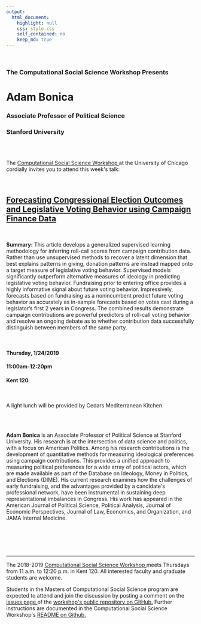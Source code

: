 ```yaml
---
output:
  html_document:
    highlight: null
    css: style.css
    self_contained: no
    keep_md: true
---
```






<br>

<h3 class=pfblock-header> The Computational Social Science Workshop Presents </h3>

<h1 class=pfblock-header3> Adam Bonica </h1>
<h3 class=pfblock-header3> Associate Professor of Political Science </h3>
<h3 class=pfblock-header3> Stanford University </h3>

<br><br>



<p class=pfblock-header3>The <a href="https://macss.uchicago.edu/content/computation-workshop"> Computational Social Science Workshop </a> at the University of Chicago cordially invites you to attend this week's talk:</p>

<br>

<div class=pfblock-header3>
<h2 class=pfblock-header>
  <a href="https://github.com/uchicago-computation-workshop/adam_bonica/blob/master/a17_bonica_ajps_2017.pdf"> Forecasting Congressional Election Outcomes and Legislative Voting Behavior using Campaign Finance Data </a>
</h2>

<br>
</div>

<p class=footertext2>

**Summary:** This article develops a generalized supervised learning methodology for inferring roll-call scores from campaign contribution data. Rather than use unsupervised methods to recover a latent dimension that best explains patterns in giving, donation patterns are instead mapped onto a target measure of legislative voting behavior. Supervised models significantly outperform alternative measures of ideology in predicting legislative voting behavior. Fundraising prior to entering office provides a highly informative signal about future voting behavior. Impressively, forecasts based on fundraising as a nonincumbent predict future voting behavior as accurately as in-sample forecasts based on votes cast during a legislator’s first 2 years in Congress. The combined results demonstrate campaign contributions are powerful predictors of roll-call voting behavior and resolve an ongoing debate as to whether contribution data successfully distinguish between members of the same party.


</p>

<br>



<h4 class=pfblock-header3> Thursday, 1/24/2019 </h4>
<h4 class=pfblock-header3> 11:00am-12:20pm </h4>
<h4 class=pfblock-header3> Kent 120 </h4>

<br>

<p class=pfblock-header3> A light lunch will be provided by Cedars Mediterranean Kitchen.</p>

<br><br>

<p class=footertext2>

**Adam Bonica** is an Associate Professor of Political Science at Stanford University. His research is at the intersection of data science and politics, with a focus on American Politics. Among his research contributions is the development of quantitative methods for measuring ideological preferences using campaign contributions. This provides a unified approach to measuring political preferences for a wide array of political actors, which are made available as part of the Database on Ideology, Money in Politics, and Elections (DIME). His current research examines how the challenges of early fundraising, and the advantages provided by a candidate's professional network, have been instrumental in sustaining deep representational imbalances in Congress. His work has appeared in the American Journal of Political Science, Political Analysis, Journal of Economic Perspectives, Journal of Law, Economics, and Organization, and JAMA Internal Medicine.
</p>

<br>



<br><br>


---

<p class=footertext> The 2018-2019 <a href="https://macss.uchicago.edu/content/computation-workshop"> Computational Social Science Workshop </a> meets Thursdays from 11 a.m. to 12:20 p.m. in Kent 120. All interested faculty and graduate students are welcome.</p>

<p class=footertext>Students in the Masters of Computational Social Science program are expected to attend and join the discussion by posting a comment on the <a href="https://github.com/uchicago-computation-workshop/adam_bonica/issues"> issues page </a> of the <a href="https://github.com/uchicago-computation-workshop/adam_bonica"> workshop's public repository on GitHub.</a> Further instructions are documented in the Computational Social Science Workshop's <a href="https://github.com/uchicago-computation-workshop/README"> README on Github.</a></p>
